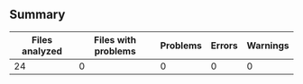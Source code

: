 
## Summary

| Files analyzed | Files with problems | Problems | Errors | Warnings |
|----------------|---------------------|----------|--------|----------|
| 24             | 0                   | 0        | 0      | 0        |
